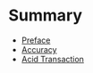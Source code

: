 # Summary

* [Preface](./book/book.md#preface)
* [Accuracy](./book/book.md#accuracy)
* [Acid Transaction](./book/book.md#acid-transaction)
